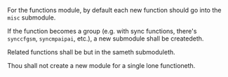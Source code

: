 For the functions module, by default each new function should go into the `misc` submodule.

If the function becomes a group (e.g. with sync functions, there's `synccfgsm`, `syncmpaipai`, etc.), a new submodule shall be createdeth.

Related functions shall be but in the sameth submoduleth.

Thou shall not create a new module for a single lone functioneth.
